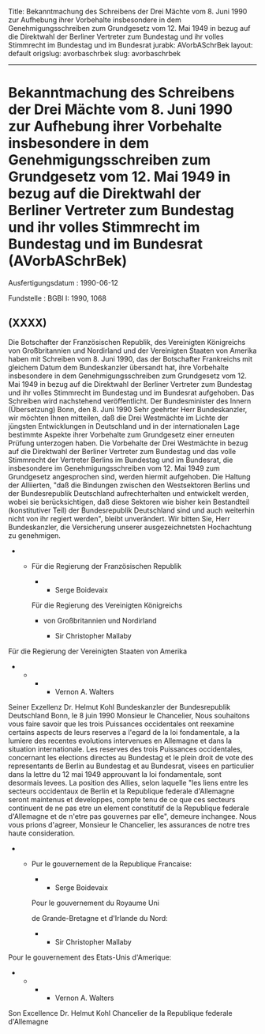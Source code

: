 Title: Bekanntmachung des Schreibens der Drei Mächte vom 8. Juni 1990 zur Aufhebung
  ihrer Vorbehalte insbesondere in dem Genehmigungsschreiben zum Grundgesetz vom 12.
  Mai 1949 in bezug auf die Direktwahl der Berliner Vertreter zum Bundestag und ihr
  volles Stimmrecht im Bundestag und im Bundesrat
jurabk: AVorbASchrBek
layout: default
origslug: avorbaschrbek
slug: avorbaschrbek

---

# Bekanntmachung des Schreibens der Drei Mächte vom 8. Juni 1990 zur Aufhebung ihrer Vorbehalte insbesondere in dem Genehmigungsschreiben zum Grundgesetz vom 12. Mai 1949 in bezug auf die Direktwahl der Berliner Vertreter zum Bundestag und ihr volles Stimmrecht im Bundestag und im Bundesrat (AVorbASchrBek)

Ausfertigungsdatum
:   1990-06-12

Fundstelle
:   BGBl I: 1990, 1068



## (XXXX)

Die Botschafter der Französischen Republik, des Vereinigten
Königreichs von Großbritannien und Nordirland und der Vereinigten
Staaten von Amerika haben mit Schreiben vom 8. Juni 1990, das der
Botschafter Frankreichs mit gleichem Datum dem Bundeskanzler übersandt
hat, ihre Vorbehalte insbesondere in dem Genehmigungsschreiben zum
Grundgesetz vom 12. Mai 1949 in bezug auf die Direktwahl der Berliner
Vertreter zum Bundestag und ihr volles Stimmrecht im Bundestag und im
Bundesrat aufgehoben.
Das Schreiben wird nachstehend veröffentlicht.
Der Bundesminister des Innern
(Übersetzung)
Bonn, den 8. Juni 1990
Sehr geehrter Herr Bundeskanzler,
wir möchten Ihnen mitteilen, daß die Drei Westmächte im Lichte der
jüngsten Entwicklungen in Deutschland und in der internationalen Lage
bestimmte Aspekte ihrer Vorbehalte zum Grundgesetz einer erneuten
Prüfung unterzogen haben.
Die Vorbehalte der Drei Westmächte in bezug auf die Direktwahl der
Berliner Vertreter zum Bundestag und das volle Stimmrecht der
Vertreter Berlins im Bundestag und im Bundesrat, die insbesondere im
Genehmigungsschreiben vom 12. Mai 1949 zum Grundgesetz angesprochen
sind, werden hiermit aufgehoben.
Die Haltung der Alliierten, "daß die Bindungen zwischen den
Westsektoren Berlins und der Bundesrepublik Deutschland
aufrechterhalten und entwickelt werden, wobei sie berücksichtigen, daß
diese Sektoren wie bisher kein Bestandteil (konstitutiver Teil) der
Bundesrepublik Deutschland sind und auch weiterhin nicht von ihr
regiert werden", bleibt unverändert.
Wir bitten Sie, Herr Bundeskanzler, die Versicherung unserer
ausgezeichnetsten Hochachtung zu genehmigen.

*
    *   Für die Regierung der Französischen Republik

        *
            *   Serge Boidevaix







        Für die Regierung des Vereinigten Königreichs

        *   von Großbritannien und Nordirland

            *   Sir Christopher Mallaby












Für die Regierung der Vereinigten Staaten von Amerika

*
    *
        *
            *   Vernon A. Walters












Seiner Exzellenz
Dr. Helmut Kohl
Bundeskanzler der Bundesrepublik Deutschland
Bonn, le 8 juin 1990
Monsieur le Chancelier,
Nous souhaitons vous faire savoir que les trois Puissances
occidentales ont reexamine certains aspects de leurs reserves a
l'egard de la loi fondamentale, a la lumiere des recentes evolutions
intervenues en Allemagne et dans la situation internationale.
Les reserves des trois Puissances occidentales, concernant les
elections directes au Bundestag et le plein droit de vote des
representants de Berlin au Bundestag et au Bundesrat, visees en
particulier dans la lettre du 12 mai 1949 approuvant la loi
fondamentale, sont desormais levees.
La position des Allies, selon laquelle "les liens entre les secteurs
occidentaux de Berlin et la Republique federale d'Allemagne seront
maintenus et developpes, compte tenu de ce que ces secteurs continuent
de ne pas etre un element constitutif de la Republique federale
d'Allemagne et de n'etre pas gouvernes par elle", demeure inchangee.
Nous vous prions d'agreer, Monsieur le Chancelier, les assurances de
notre tres haute consideration.

*
    *   Pur le gouvernement de la Republique Francaise:

        *
            *   Serge Boidevaix







        Pour le gouvernement du Royaume Uni

        de Grande-Bretagne et d'Irlande du Nord:

        *
            *   Sir Christopher Mallaby












Pour le gouvernement des Etats-Unis d'Amerique:

*
    *
        *
            *   Vernon A. Walters












Son Excellence
Dr. Helmut Kohl
Chancelier de la Republique federale d'Allemagne

